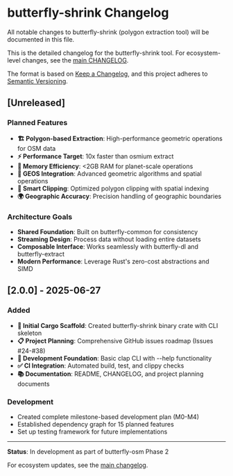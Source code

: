 # butterfly-shrink Changelog

All notable changes to butterfly-shrink (polygon extraction tool) will be documented in this file.

This is the detailed changelog for the butterfly-shrink tool. For ecosystem-level changes, see the [main CHANGELOG](../../CHANGELOG.md).

The format is based on [Keep a Changelog](https://keepachangelog.com/en/1.0.0/),
and this project adheres to [Semantic Versioning](https://semver.org/spec/v2.0.0.html).

## [Unreleased]

### Planned Features
- **🏗️ Polygon-based Extraction**: High-performance geometric operations for OSM data
- **⚡ Performance Target**: 10x faster than osmium extract
- **🧠 Memory Efficiency**: <2GB RAM for planet-scale operations
- **🔧 GEOS Integration**: Advanced geometric algorithms and spatial operations
- **📐 Smart Clipping**: Optimized polygon clipping with spatial indexing
- **🌍 Geographic Accuracy**: Precision handling of geographic boundaries

### Architecture Goals
- **Shared Foundation**: Built on butterfly-common for consistency
- **Streaming Design**: Process data without loading entire datasets
- **Composable Interface**: Works seamlessly with butterfly-dl and butterfly-extract
- **Modern Performance**: Leverage Rust's zero-cost abstractions and SIMD

## [2.0.0] - 2025-06-27

### Added
- **🚀 Initial Cargo Scaffold**: Created butterfly-shrink binary crate with CLI skeleton
- **📋 Project Planning**: Comprehensive GitHub issues roadmap (Issues #24-#38)
- **🔧 Development Foundation**: Basic clap CLI with --help functionality
- **✅ CI Integration**: Automated build, test, and clippy checks
- **📚 Documentation**: README, CHANGELOG, and project planning documents

### Development
- Created complete milestone-based development plan (M0-M4)
- Established dependency graph for 15 planned features
- Set up testing framework for future implementations

---

**Status**: In development as part of butterfly-osm Phase 2

For ecosystem updates, see the [main changelog](../../CHANGELOG.md).